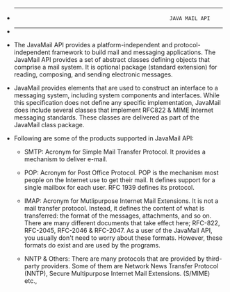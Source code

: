 * ----------------------------------------------------------------------------------------------------------------------------------
                                                        JAVA MAIL API
* ----------------------------------------------------------------------------------------------------------------------------------
* The JavaMail API provides a platform-independent and protocol-independent framework to build mail and messaging applications.
    The JavaMail API provides a set of abstract classes defining objects that comprise a mail system. It is optional package (standard
    extension) for reading, composing, and sending electronic messages.

* JavaMail provides elements that are used to construct an interface to a messaging system, including system components
    and interfaces. While this specification does not define any specific implementation, JavaMail does include several 
    classes that implement RFC822 & MIME Internet messaging standards. These classes are delivered as part of the 
    JavaMail class package.

* Following are some of the products supported in JavaMail API:

    * SMTP:             Acronym for Simple Mail Transfer Protocol. It provides a mechanism to deliver e-mail.

    * POP:              Acronym for Post Office Protocol. POP is the mechanism most people on the Internet use to get their mail. It                       defines support for a single mailbox for each user. RFC 1939 defines its protocol.

    * IMAP:             Acronym for Mutlipurpose Internet Mail Extensions. It is not a mail transfer protocol. Instead, it defines the                     content of what is transferred: the format of the messages, attachments, and so on. There are many different                       documents that take effect here; RFC-822, RFC-2045, RFC-2046 & RFC-2047. As a user of the JavaMail API, you                        usually don't need to worry about these formats. However, these formats do exist and are used by the programs.

    * NNTP & Others:    There are many protocols that are provided by third-party providers. Some of them are Network News Transfer
                        Protocol (NNTP), Secure Multipurpose Internet Mail Extensions. (S/MIME) etc.,
